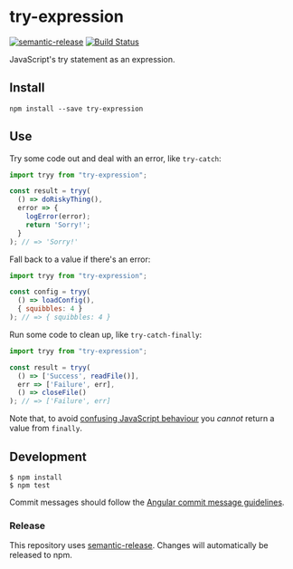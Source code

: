 # try-expression

[![semantic-release](https://img.shields.io/badge/%20%20%F0%9F%93%A6%F0%9F%9A%80-semantic--release-e10079.svg?style=flat-square)](https://github.com/semantic-release/semantic-release) [![Build Status](https://travis-ci.org/phuu/try-expression.svg?branch=master)](https://travis-ci.org/phuu/try-expression)

JavaScript's try statement as an expression.

## Install

```
npm install --save try-expression
```

## Use

Try some code out and deal with an error, like `try-catch`:

```js
import tryy from "try-expression";

const result = tryy(
  () => doRiskyThing(),
  error => {
    logError(error);
    return 'Sorry!';
  }
); // => 'Sorry!'
```

Fall back to a value if there's an error:

```js
import tryy from "try-expression";

const config = tryy(
  () => loadConfig(),
  { squibbles: 4 }
); // => { squibbles: 4 }
```

Run some code to clean up, like `try-catch-finally`:

```js
import tryy from "try-expression";

const result = tryy(
  () => ['Success', readFile()],
  err => ['Failure', err],
  () => closeFile()
); // => ['Failure', err]
```

Note that, to avoid [confusing JavaScript behaviour](http://eslint.org/docs/rules/no-unsafe-finally) you *cannot* return a value from `finally`.

## Development

```
$ npm install
$ npm test
```

Commit messages should follow the [Angular commit message guidelines](https://github.com/angular/angular.js/blob/master/CONTRIBUTING.md#commit).

### Release

This repository uses [semantic-release](https://github.com/semantic-release/semantic-release). Changes will automatically be released to npm.
